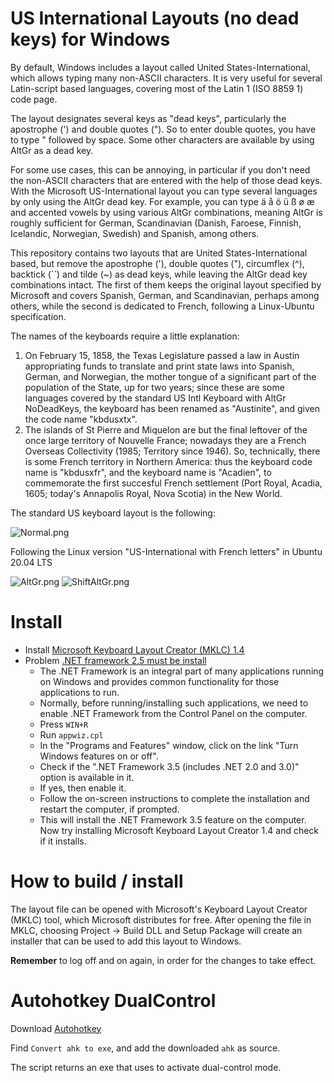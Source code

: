# US International Layouts (no dead keys) for Windows

By default, Windows includes a layout called United States-International, which allows typing many non-ASCII characters. It is very useful for several Latin-script based languages, covering most of the Latin 1 (ISO 8859 1) code page.

The layout designates several keys as "dead keys", particularly the apostrophe (') and double quotes ("). So to enter double quotes, you have to type " followed by space. Some other characters are available by using AltGr as a dead key.

For some use cases, this can be annoying, in particular if you don't need the non-ASCII characters that are entered with the help of those dead keys. With the Microsoft US-International layout you can type several languages by only using the AltGr dead key. For example, you can type ä å ö ü ß ø æ and accented vowels by using various AltGr combinations, meaning AltGr is roughly sufficient for German, Scandinavian (Danish, Faroese, Finnish, Icelandic, Norwegian, Swedish) and Spanish, among others.

This repository contains two layouts that are United States-International based, but remove the apostrophe ('), double quotes ("), circumflex (^), backtick (``) and tilde (~) as dead keys, while leaving the AltGr dead key combinations intact. The first of them keeps the original layout specified by Microsoft and covers Spanish, German, and Scandinavian, perhaps among others, while the second is dedicated to French, following a Linux-Ubuntu specification.

The names of the keyboards require a little explanation: 

1. On February 15, 1858, the Texas Legislature passed a law in Austin appropriating funds to translate and print state laws into Spanish, German, and Norwegian, the mother tongue of a significant part of the population of the State, up for two years; since these are some languages covered by the standard US Intl Keyboard with AltGr NoDeadKeys, the keyboard has been renamed as "Austinite", and given the code name "kbdusxtx".
2. The islands of St Pierre and Miquelon are but the final leftover of the once large territory of Nouvelle France; nowadays they are a French Overseas Collectivity (1985; Territory since 1946). So, technically, there is some French territory in Northern America: thus the keyboard code name is "kbdusxfr", and the keyboard name is "Acadien", to commemorate the first succesful French settlement (Port Royal, Acadia, 1605; today's Annapolis Royal, Nova Scotia) in the New World.

The standard US keyboard layout is the following:

![Normal.png](Normal.jpg)

Following the Linux version "US-International with French letters" in Ubuntu 20.04 LTS

![AltGr.png](AltGr.jpg)
![ShiftAltGr.png](ShiftAltGr.jpg)

# Install

- Install [Microsoft Keyboard Layout Creator (MKLC) 1.4](https://www.microsoft.com/en-us/download/details.aspx?id=22339)
- Problem [.NET framework 2.5 must be install](https://answers.microsoft.com/en-us/windows/forum/windows_10-hardware/microsoft-keyboard-layout-creator-14-instalation/092881f1-470b-4a66-889f-59e868c6b25a)
  - The .NET Framework is an integral part of many applications running on Windows
  and provides common functionality for those applications to run.
  - Normally, before running/installing such applications, we need to enable .NET
  Framework from the Control Panel on the computer.
  - Press `WIN+R`
  - Run `appwiz.cpl`
  - In the "Programs and Features" window, click on the link "Turn Windows features on or off".
  - Check if the ".NET Framework 3.5 (includes .NET 2.0 and 3.0)" option is available in it.
  - If yes, then enable it.
  - Follow the on-screen instructions to complete the installation and restart the computer, if prompted.
  - This will install the .NET Framework 3.5 feature on the computer.
    Now try installing Microsoft Keyboard Layout Creator 1.4 and check if it installs.

# How to build / install

The layout file can be opened with Microsoft's Keyboard Layout Creator (MKLC) tool, which Microsoft distributes for free. After opening the file in MKLC, choosing Project -> Build DLL and Setup Package will create an installer that can be used to add this layout to Windows.

**Remember** to log off and on again, in order for the changes to take effect.

# Autohotkey DualControl

Download [Autohotkey](https://www.autohotkey.com/)

Find `Convert ahk to exe`, and add the downloaded `ahk` as source.

The script returns an exe that uses to activate dual-control mode.
